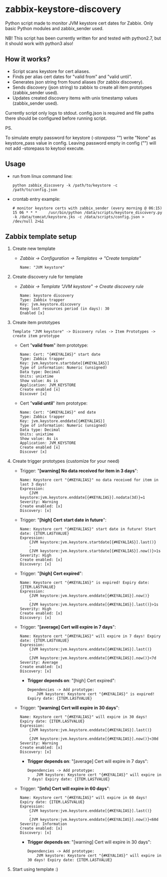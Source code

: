 # zabbix-keystore-discovery
Python script made to monitor JVM keystore cert dates for Zabbix.
Only basic Python modules and zabbix_sender used.

NB! 
This script has been currently written for and tested with python2.7, but it should work with python3 also!

## How it works?
* Script scans keystore for cert aliases.
* Finds per alias cert dates for "valid from" and "valid until".
* Generates json string from found aliases (for zabbix discovery).
* Sends discovery (json string) to zabbix to create all item prototypes (zabbix_sender used).
* Updates created discovery items with unix timestamp values (zabbix_sender used).

Currently script only logs to stdout. 
config.json is required and file paths there should be configured before running script.

PS. 

To simulate empty password for keystore (_-storepass ""_) write "None" as keystore_pass value in config.
Leaving password empty in config ("") will not add -storepass to keytool execute.

## Usage
* run from linux command line:

    `python zabbix_discovery -k /path/to/keystore -c /path/to/config.json`


* crontab entry example:
    
    ```
    # monitor keystore certs with zabbix_sender (every morning @ 06:15)
    15 06 * * *     /usr/bin/python /data/scripts/keystore_discovery.py -k /data/tomcat/keystore.jks -c /data/scripts/config.json > /dev/null 2>&1
    ```
  
## Zabbix template setup
1. Create new template
   
    * _Zabbix -> Configuration -> Templates -> "Create template"_
        
        `Name: "JVM keystore"`
    

2. Create discovery rule for template

    * _Zabbix -> Template "JVM keystore" -> Create discovery rule_

        ```
        Name: keystore discovery
        Type: Zabbix trapper
        Key: jvm.keystore.discovery
        Keep lost resources period (in days): 30
        Enabled [x]
        ```

3. Create item prototypes

    `Template "JVM keystore" -> Discovery rules -> Item Prototypes -> create item prototype`
    * Cert "**valid from**" item prototype:
        ```
        Name: Cert: "{#KEYALIAS}" start date
        Type: Zabbix trapper
        Key: jvm.keystore.startdate[{#KEYALIAS}]
        Type of information: Numeric (unsigned)
        Data type: Decimal
        Units: unixtime
        Show value: As is
        Application: JVM_KEYSTORE
        Create enabled [x]
        Discover [x]
        ```
      
    * Cert "**valid until**" item prototype:
        ```
        Name: Cert: "{#KEYALIAS}" end date
        Type: Zabbix trapper
        Key: jvm.keystore.enddate[{#KEYALIAS}]
        Type of information: Numeric (unsigned)
        Data type: Decimal
        Units: unixtime
        Show value: As is
        Application: JVM_KEYSTORE
        Create enabled [x]
        Discover [x]
        ```
      
4. Create trigger prototypes (customize for your need)
    * Trigger: "**[warning] No data received for item in 3 days**":
        ```
        Name: Keystore cert "{#KEYALIAS}" no data received for item in last 3 days!
        Expression: 
            {JVM keystore:jvm.keystore.enddate[{#KEYALIAS}].nodata(3d)}=1
        Severity: Warning
        Create enabled: [x]
        Discovery: [x]
        ```
      
    * Trigger: "**[high] Cert start date in future**":
        ```
        Name: Keystore cert "{#KEYALIAS}" start date in future! Start date: {ITEM.LASTVALUE}
        Expression: 
            {JVM keystore:jvm.keystore.startdate[{#KEYALIAS}].last()}
            -
            {JVM keystore:jvm.keystore.startdate[{#KEYALIAS}].now()}>1s
        Severity: High
        Create enabled: [x]
        Discovery: [x]
        ```
      
    * Trigger: "**[high] Cert expired**":
        ```
        Name: Keystore cert "{#KEYALIAS}" is expired! Expiry date: {ITEM.LASTVALUE}
        Expression: 
            {JVM keystore:jvm.keystore.enddate[{#KEYALIAS}].now()}
            -
            {JVM keystore:jvm.keystore.enddate[{#KEYALIAS}].last()}>1s
        Severity: High
        Create enabled: [x]
        Discovery: [x]
        ```
      
    * Trigger: "**[average] Cert will expire in 7 days**":
        ```
        Name: Keystore cert "{#KEYALIAS}" will expire in 7 days! Expiry date: {ITEM.LASTVALUE}
        Expression: 
            {JVM keystore:jvm.keystore.enddate[{#KEYALIAS}].last()}
            -
            {JVM keystore:jvm.keystore.enddate[{#KEYALIAS}].now()}<7d
        Severity: Average
        Create enabled: [x]
        Discovery: [x]
        ```
        * **Trigger depends on**: "[high] Cert expired": 
          
            ```
            Dependencies -> Add prototype:
                JVM keystore: Keystore cert "{#KEYALIAS}" is expired! Expiry date: {ITEM.LASTVALUE}
            ```
          
    * Trigger: "**[warning] Cert will expire in 30 days**":
        ```
        Name: Keystore cert "{#KEYALIAS}" will expire in 30 days! Expiry date: {ITEM.LASTVALUE}
        Expression: 
            {JVM keystore:jvm.keystore.enddate[{#KEYALIAS}].last()}
            -
            {JVM keystore:jvm.keystore.enddate[{#KEYALIAS}].now()}<30d
        Severity: Warning
        Create enabled: [x]
        Discovery: [x]
        ```
        * **Trigger depends on**: "[average] Cert will expire in 7 days": 
          
            ```
            Dependencies -> Add prototype:
                JVM keystore: Keystore cert "{#KEYALIAS}" will expire in 7 days! Expiry date: {ITEM.LASTVALUE}
            ```
          
    * Trigger: "**[info] Cert will expire in 60 days**":
        ```
        Name: Keystore cert "{#KEYALIAS}" will expire in 60 days! Expiry date: {ITEM.LASTVALUE}
        Expression: 
            {JVM keystore:jvm.keystore.enddate[{#KEYALIAS}].last()}
            -
            {JVM keystore:jvm.keystore.enddate[{#KEYALIAS}].now()}<60d
        Severity: Information
        Create enabled: [x]
        Discovery: [x]
        ```
        * **Trigger depends on**: "[warning] Cert will expire in 30 days": 
          
            ```
            Dependencies -> Add prototype:
                JVM keystore: Keystore cert "{#KEYALIAS}" will expire in 30 days! Expiry date: {ITEM.LASTVALUE}
            ```

5. Start using template :)